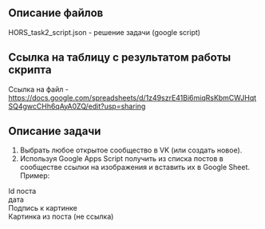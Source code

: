 ## Описание файлов

HORS_task2_script.json - решение задачи (google script)

## Ссылка на таблицу с результатом работы скрипта

Ссылка на файл - https://docs.google.com/spreadsheets/d/1z49szrE41Bi6miqRsKbmCWJHqtSQ4gwcCHh6qAyA0ZQ/edit?usp=sharing

## Описание задачи

1.	Выбрать любое открытое сообщество в VK (или создать новое).
2.	Используя Google Apps Script получить из списка постов в сообществе ссылки на изображения и вставить их в Google Sheet. Пример:

Id поста	
дата	
Подпись к картинке	
Картинка из поста (не ссылка)
